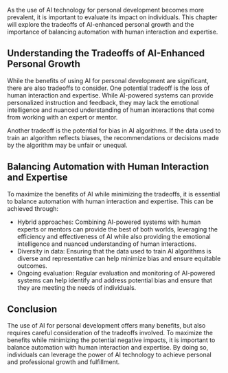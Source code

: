 

As the use of AI technology for personal development becomes more prevalent, it is important to evaluate its impact on individuals. This chapter will explore the tradeoffs of AI-enhanced personal growth and the importance of balancing automation with human interaction and expertise.

Understanding the Tradeoffs of AI-Enhanced Personal Growth
----------------------------------------------------------

While the benefits of using AI for personal development are significant, there are also tradeoffs to consider. One potential tradeoff is the loss of human interaction and expertise. While AI-powered systems can provide personalized instruction and feedback, they may lack the emotional intelligence and nuanced understanding of human interactions that come from working with an expert or mentor.

Another tradeoff is the potential for bias in AI algorithms. If the data used to train an algorithm reflects biases, the recommendations or decisions made by the algorithm may be unfair or unequal.

Balancing Automation with Human Interaction and Expertise
---------------------------------------------------------

To maximize the benefits of AI while minimizing the tradeoffs, it is essential to balance automation with human interaction and expertise. This can be achieved through:

* Hybrid approaches: Combining AI-powered systems with human experts or mentors can provide the best of both worlds, leveraging the efficiency and effectiveness of AI while also providing the emotional intelligence and nuanced understanding of human interactions.
* Diversity in data: Ensuring that the data used to train AI algorithms is diverse and representative can help minimize bias and ensure equitable outcomes.
* Ongoing evaluation: Regular evaluation and monitoring of AI-powered systems can help identify and address potential bias and ensure that they are meeting the needs of individuals.

Conclusion
----------

The use of AI for personal development offers many benefits, but also requires careful consideration of the tradeoffs involved. To maximize the benefits while minimizing the potential negative impacts, it is important to balance automation with human interaction and expertise. By doing so, individuals can leverage the power of AI technology to achieve personal and professional growth and fulfillment.
